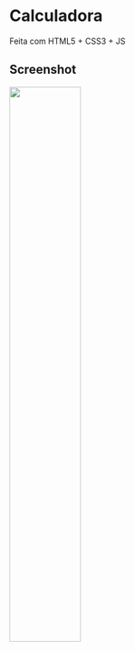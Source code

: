# Calculadora
Feita com HTML5 + CSS3 + JS

## Screenshot
<img src="https://imgur.com/wkI3ZaV.png" width="50%">